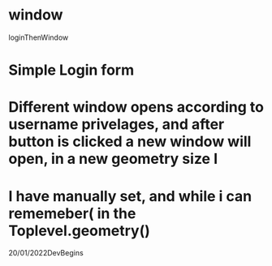 # window
loginThenWindow

# 

#

# Simple Login form 
# Different window opens according to username privelages, and after button is clicked a new window will open, in a new geometry size I 
# I have manually set, and while i can rememeber( in the Toplevel.geometry()

20/01/2022DevBegins




